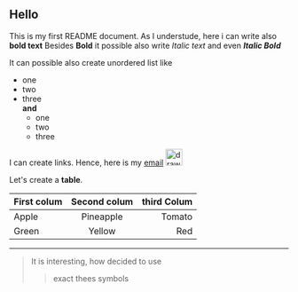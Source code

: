 ## Hello 
This is my first README document.
As I understude, here i can write also **bold text**
Besides **Bold** it possible also write *Italic text* and even **_Italic Bold_**

It can possible also create unordered list like
- one
- two
- three <br>
**and**
    - one
    - two
    - three

I can create links. Hence, here is my [email](rafaelafrikyan95@gmail.com) <img src="https://mpng.subpng.com/20180718/vws/kisspng-email-logo-bounce-address-computer-icons-message-online-application-5b4f433eed6ac1.5937710415319212149725.jpg" alt="drawing" width="30"/>

Let's create a **table**.

| First colum   | Second colum   | third Colum|
| --------------| :------------: |-----------:|
| Apple         | Pineapple      | Tomato     |
| Green         | Yellow         | Red        |
***
> It is interesting, how decided to use 
>
>> exact thees symbols
